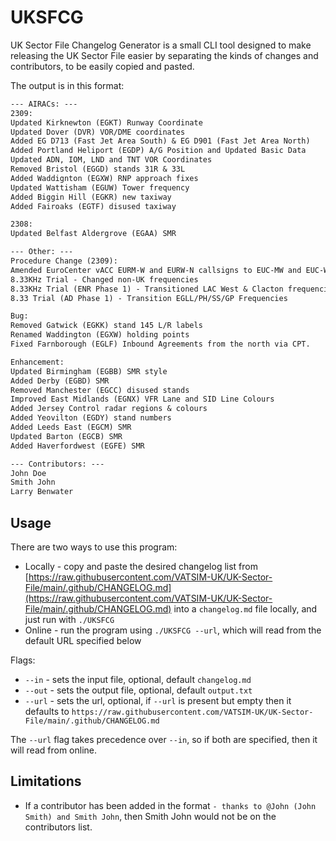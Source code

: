 # UKSFCG
UK Sector File Changelog Generator is a small CLI tool designed to make releasing the UK Sector File easier by separating the kinds of changes and contributors, to be easily copied and pasted.

The output is in this format:

```txt
--- AIRACs: ---
2309:
Updated Kirknewton (EGKT) Runway Coordinate
Updated Dover (DVR) VOR/DME coordinates
Added EG D713 (Fast Jet Area South) & EG D901 (Fast Jet Area North)
Added Portland Heliport (EGDP) A/G Position and Updated Basic Data
Updated ADN, IOM, LND and TNT VOR Coordinates
Removed Bristol (EGGD) stands 31R & 33L
Added Waddignton (EGXW) RNP approach fixes
Updated Wattisham (EGUW) Tower frequency
Added Biggin Hill (EGKR) new taxiway
Added Fairoaks (EGTF) disused taxiway

2308:
Updated Belfast Aldergrove (EGAA) SMR

--- Other: ---
Procedure Change (2309):
Amended EuroCenter vACC EURM-W and EURW-N callsigns to EUC-MW and EUC-WN, respectively
8.33KHz Trial - Changed non-UK frequencies
8.33KHz Trial (ENR Phase 1) - Transitioned LAC West & Clacton frequencies
8.33 Trial (AD Phase 1) - Transition EGLL/PH/SS/GP Frequencies

Bug:
Removed Gatwick (EGKK) stand 145 L/R labels
Renamed Waddington (EGXW) holding points
Fixed Farnborough (EGLF) Inbound Agreements from the north via CPT.

Enhancement:
Updated Birmingham (EGBB) SMR style
Added Derby (EGBD) SMR
Removed Manchester (EGCC) disused stands
Improved East Midlands (EGNX) VFR Lane and SID Line Colours
Added Jersey Control radar regions & colours
Added Yeovilton (EGDY) stand numbers
Added Leeds East (EGCM) SMR
Updated Barton (EGCB) SMR
Added Haverfordwest (EGFE) SMR

--- Contributors: ---
John Doe
Smith John
Larry Benwater
```

## Usage
There are two ways to use this program:

- Locally - copy and paste the desired changelog list from [https://raw.githubusercontent.com/VATSIM-UK/UK-Sector-File/main/.github/CHANGELOG.md](https://raw.githubusercontent.com/VATSIM-UK/UK-Sector-File/main/.github/CHANGELOG.md) into a `changelog.md` file locally, and just run with `./UKSFCG`
- Online - run the program using `./UKSFCG --url`, which will read from the default URL specified below

Flags:

- `--in` - sets the input file, optional, default `changelog.md`
- `--out` - sets the output file, optional, default `output.txt`
- `--url` - sets the url, optional, if `--url` is present but empty then it defaults to `https://raw.githubusercontent.com/VATSIM-UK/UK-Sector-File/main/.github/CHANGELOG.md` 

The `--url` flag takes precedence over `--in`, so if both are specified, then it will read from online.

## Limitations

- If a contributor has been added in the format `- thanks to @John (John Smith) and Smith John`, then Smith John would not be on the contributors list.
